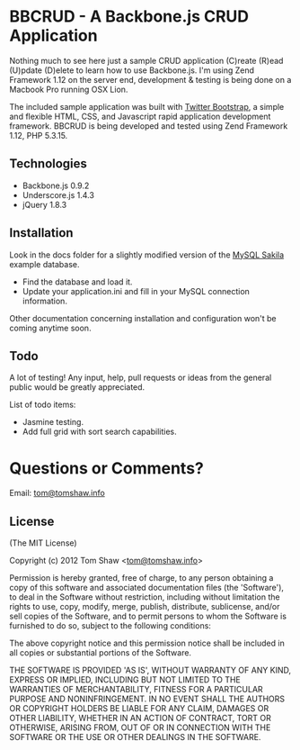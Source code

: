 # BBCRUD - A Backbone.js CRUD Application
      
  Nothing much to see here just a sample CRUD application (C)reate (R)ead (U)pdate (D)elete to learn how to use Backbone.js. I'm using Zend Framework 1.12 on the server end, development & testing is being done on a Macbook Pro running OSX Lion.
  
  The included sample application was built with [Twitter Bootstrap](http://twitter.github.com/bootstrap/), a simple and flexible HTML, CSS, and Javascript rapid application development framework. BBCRUD is being developed and tested using Zend Framework 1.12, PHP 5.3.15. 
 
## Technologies

  * Backbone.js 0.9.2
  * Underscore.js 1.4.3
  * jQuery 1.8.3

## Installation

  Look in the docs folder for a slightly modified version of the [ MySQL Sakila ](http://dev.mysql.com/doc/sakila/en/index.html) example database. 
  
  * Find the database and load it.
  * Update your application.ini and fill in your MySQL connection information.
  
  Other documentation concerning installation and configuration won't be coming anytime soon.

## Todo

 A lot of testing! Any input, help, pull requests or ideas from the general public would be greatly appreciated. 

 List of todo items:

  * Jasmine testing.
  * Add full grid with sort search capabilities.

# Questions or Comments?

Email: tom@tomshaw.info

## License 

(The MIT License)

Copyright (c) 2012 Tom Shaw &lt;tom@tomshaw.info&gt;

Permission is hereby granted, free of charge, to any person obtaining
a copy of this software and associated documentation files (the
'Software'), to deal in the Software without restriction, including
without limitation the rights to use, copy, modify, merge, publish,
distribute, sublicense, and/or sell copies of the Software, and to
permit persons to whom the Software is furnished to do so, subject to
the following conditions:

The above copyright notice and this permission notice shall be
included in all copies or substantial portions of the Software.

THE SOFTWARE IS PROVIDED 'AS IS', WITHOUT WARRANTY OF ANY KIND,
EXPRESS OR IMPLIED, INCLUDING BUT NOT LIMITED TO THE WARRANTIES OF
MERCHANTABILITY, FITNESS FOR A PARTICULAR PURPOSE AND NONINFRINGEMENT.
IN NO EVENT SHALL THE AUTHORS OR COPYRIGHT HOLDERS BE LIABLE FOR ANY
CLAIM, DAMAGES OR OTHER LIABILITY, WHETHER IN AN ACTION OF CONTRACT,
TORT OR OTHERWISE, ARISING FROM, OUT OF OR IN CONNECTION WITH THE
SOFTWARE OR THE USE OR OTHER DEALINGS IN THE SOFTWARE.